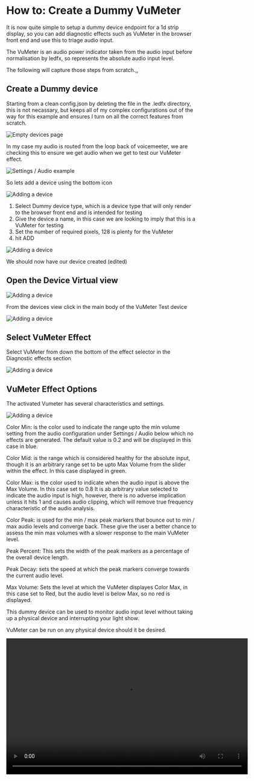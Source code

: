 # How to: Create a Dummy VuMeter

It is now quite simple to setup a dummy device endpoint for a 1d strip
display, so you can add diagnostic effects such as VuMeter in the browser front end and use
this to triage audio input.

The VuMeter is an audio power indicator taken from the audio input before normalisation by ledfx, so represents the absolute audio input level.

The following will capture those steps from scratch.,,

## Create a Dummy device

Starting from a clean config.json by deleting the file in the .ledfx
directory, this is not necassary, but keeps all of my complex
configurations out of the way for this example and ensures I turn on all
the correct features from scratch.

![Empty devices page](/_static/howto/matrix/matrix1.png)

In my case my audio is routed from the loop back of voicemeeter, we are
checking this to ensure we get audio when we get to test our VuMeter effect.

![Settings / Audio example](/_static/howto/matrix/matrix2.png)

So lets add a device using the bottom icon

![Adding a device](/_static/howto/matrix/matrix3.png)

1)  Select Dummy device type, which is a device type that will only
render to the browser front end and is intended for testing
2)  Give the device a name, in this case we are looking to imply that
this is a VuMeter for testing
3)  Set the number of required pixels, 128 is plenty for the VuMeter
4)  hit ADD

![Adding a device](/_static/howto/vumeter/vumeter1.png)

We should now have our device created (edited)

## Open the Device Virtual view

![Adding a device](/_static/howto/vumeter/vumeter2.png)

From the devices view click in the main body of the VuMeter Test device

![Adding a device](/_static/howto/vumeter/vumeter3.png)

## Select VuMeter Effect

Select VuMeter from down the bottom of the effect selector in the Diagnostic effects section

![Adding a device](/_static/howto/vumeter/vumeter4.png)

## VuMeter Effect Options

The activated Vumeter has several characteristics and settings.

![Adding a device](/_static/howto/vumeter/vumeter5.png)

Color Min: is the color used to indicate the range upto the min volume setting from the audio configuration under Settings / Audio below which no effects are generated. The default value is 0.2 and will be displayed in this case in blue.

Color Mid: is the range which is considered healthy for the absolute input, though it is an arbitrary range set to be upto Max Volume from the slider within the effect.
In this case displayed in green.

Color Max: is the color used to indicate when the audio input is above the Max Volume. In this case set to 0.8
It is ab arbitrary value selected to indicate the audio input is high, however, there is no adverse implication unless it hits 1 and causes audio clipping, which will remove true frequency characteristic of the audio analysis.

Color Peak: is used for the min / max peak markers that bounce out to min / max audio levels and converge back. These give the user a better chance to assess the min max volumes with a slower response to the main VuMeter level.

Peak Percent: This sets the width of the peak markers as a percentage of the overall device length.

Peak Decay: sets the speed at which the peak markers converge towards the current audio level.

Max Volume: Sets the level at which the VuMeter displayes Color Max, in this case set to Red, but the audio level is below Max, so no red is displayed.

This dummy device can be used to monitor audio input level without taking up a physical device and interrupting your light show.

VuMeter can be run on any physical device should it be desired.

<video width="640" height="360" controls loop>
   <source src="../_static/howto/vumeter/vumeter6.mp4" type="video/mp4">
   Your browser does not support the video tag.
</video>